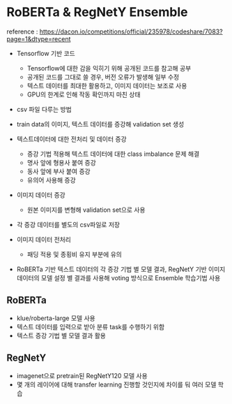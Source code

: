 # RoBERTa & RegNetY Ensemble  
reference : https://dacon.io/competitions/official/235978/codeshare/7083?page=1&dtype=recent
- Tensorflow 기반 코드
  - Tensorflow에 대한 감을 익히기 위해 공개된 코드를 참고해 공부
  - 공개된 코드를 그대로 쓸 경우, 버전 오류가 발생해 일부 수정  
  - 텍스트 데이터를 최대한 활용하고, 이미지 데이터는 보조로 사용
  - GPU의 한계로 인해 작동 확인까지 마친 상태

- csv 파일 다루는 방법

- train data의 이미지, 텍스트 데이터를 증강해 validation set 생성  

- 텍스트데이터에 대한 전처리 및 데이터 증강  
  - 증강 기법 적용해 텍스트 데이터에 대한 class imbalance 문제 해결
  - 명사 앞에 형용사 붙여 증강
  - 동사 앞에 부사 붙여 증강
  - 유의어 사용해 증강

- 이미지 데이터 증강
  - 원본 이미지를 변형해 validation set으로 사용

- 각 증강 데이터를 별도의 csv파일로 저장  

- 이미지 데이터 전처리
  - 패딩 적용 및 종횡비 유지 부분에 유의

- RoBERTa 기반 텍스트 데이터의 각 증강 기법 별 모델 결과, RegNetY 기반 이미지 데이터의 모델 설정 별 결과를 사용해 voting 방식으로 Ensemble 학습기법 사용

## RoBERTa
  - klue/roberta-large 모델 사용
  - 텍스트 데이터를 입력으로 받아 분류 task를 수행하기 위함
  - 텍스트 증강 기법 별 모델 결과 활용

## RegNetY
  - imagenet으로 pretrain된 RegNetY120 모델 사용
  - 몇 개의 레이어에 대해 transfer learning 진행할 것인지에 차이를 둬 여러 모델 학습